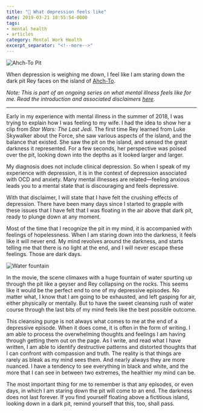 ```yaml
---
title: "💮 What depression feels like"
date: 2019-03-21 18:55:54-0000
tags:
- mental health
- articles
category: Mental Work Health
excerpt_separator: "<!--more-->"
---
```


<img src="https://www.bennorris.blog/uploads/2019/042a0e7bc6.jpg" alt="Ahch-To Pit" />

When depression is weighing me down, I feel like I am staring down the dark pit Rey faces on the island of [Ahch-To](https://www.starwars.com/databank/ahch-to).

<!--more-->

*Note: This is part of an ongoing series on what mental illness feels like for me. Read the introduction and associated disclaimers [here](https://www.bennorris.org/2019/03/18/what-mental-illness.html).*

***

Early in my experience with mental illness in the summer of 2018, I was trying to explain how I was feeling to my wife. I had the idea to show her a clip from *Star Wars: The Last Jedi*. The first time Rey learned from Luke Skywalker about the Force, she saw various aspects of the island, and the balance that existed. She saw the pit on the island, and sensed the great darkness it represented. For a few seconds, her perspective was poised over the pit, looking down into the depths as it looked larger and larger.

My diagnosis does not include clinical depression. So when I speak of my experience with depression, it is in the context of depression associated with OCD and anxiety. Many mental illnesses are related—feeling anxious leads you to a mental state that is discouraging and feels depressive.

With that disclaimer, I will state that I have felt the crushing effects of depression. There have been many days since I started to grapple with these issues that I have felt that I was floating in the air above that dark pit, ready to plunge down at any moment.

Most of the time that I recognize the pit in my mind, it is accompanied with feelings of hopelessness. When I am staring down into the darkness, it feels like it will never end. My mind revolves around the darkness, and starts telling me that there is no light at the end, and I will never escape these feelings. Those are dark days.

<img src="https://www.bennorris.blog/uploads/2019/819879c945.jpg" alt="Water fountain" />

In the movie, the scene climaxes with a huge fountain of water spurting up through the pit like a geyser and Rey collapsing on the rocks. This seems like it would be the perfect end to one of my depressive episodes. No matter what, I know that I am going to be exhausted, and left gasping for air, either physically or mentally. But to have the sweet cleansing rush of water course through the last bits of my mind feels like the best possible outcome.

This cleansing purge is not always what comes to me at the end of a depressive episode. When it does come, it is often in the form of writing. I am able to process the overwhelming thoughts and feelings I am having through getting them out on the page. As I write, and read what I have written, I am able to identify destructive patterns and distorted thoughts that I can confront with compassion and truth. The reality is that things are rarely as bleak as my mind sees them. And nearly always they are more nuanced. I have a tendency to see everything in black and white, and the more that I can see in between two extremes, the healthier my mind can be.

The most important thing for me to remember is that any episodes, or even days, in which I am staring down the pit will come to an end. The darkness does not last forever. If you find yourself floating above a fictitious island, looking down in a dark pit, remind yourself that this, too, shall pass.